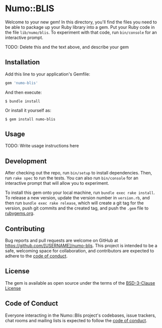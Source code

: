 # Numo::BLIS

Welcome to your new gem! In this directory, you'll find the files you need to be able to package up your Ruby library into a gem. Put your Ruby code in the file `lib/numo/blis`. To experiment with that code, run `bin/console` for an interactive prompt.

TODO: Delete this and the text above, and describe your gem

## Installation

Add this line to your application's Gemfile:

```ruby
gem 'numo-blis'
```

And then execute:

    $ bundle install

Or install it yourself as:

    $ gem install numo-blis

## Usage

TODO: Write usage instructions here

## Development

After checking out the repo, run `bin/setup` to install dependencies. Then, run `rake spec` to run the tests. You can also run `bin/console` for an interactive prompt that will allow you to experiment.

To install this gem onto your local machine, run `bundle exec rake install`. To release a new version, update the version number in `version.rb`, and then run `bundle exec rake release`, which will create a git tag for the version, push git commits and the created tag, and push the `.gem` file to [rubygems.org](https://rubygems.org).

## Contributing

Bug reports and pull requests are welcome on GitHub at https://github.com/[USERNAME]/numo-blis. This project is intended to be a safe, welcoming space for collaboration, and contributors are expected to adhere to the [code of conduct](https://github.com/[USERNAME]/numo-blis/blob/main/CODE_OF_CONDUCT.md).

## License

The gem is available as open source under the terms of the [BSD-3-Clause License](https://opensource.org/licenses/BSD-3-Clause)

## Code of Conduct

Everyone interacting in the Numo::Blis project's codebases, issue trackers, chat rooms and mailing lists is expected to follow the [code of conduct](https://github.com/[USERNAME]/numo-blis/blob/main/CODE_OF_CONDUCT.md).
